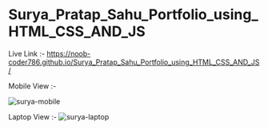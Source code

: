 # Surya_Pratap_Sahu_Portfolio_using_HTML_CSS_AND_JS

Live Link :- https://noob-coder786.github.io/Surya_Pratap_Sahu_Portfolio_using_HTML_CSS_AND_JS/

Mobile View :-

![surya-mobile](https://user-images.githubusercontent.com/111687485/236101853-01de0647-dd32-406d-b3ca-761f18476bb3.png)


Laptop View :-
![surya-laptop](https://user-images.githubusercontent.com/111687485/236101968-1d036130-dec1-42f2-8236-e75021015526.png)
